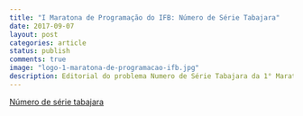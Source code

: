 ```yaml
---
title: "I Maratona de Programação do IFB: Número de Série Tabajara"
date: 2017-09-07
layout: post
categories: article
status: publish
comments: true
image: "logo-1-maratona-de-programacao-ifb.jpg"
description: Editorial do problema Numero de Série Tabajara da 1° Maratona de Programação do IFB
---
```


[Número de série tabajara]({{site.url}}/assets/1-maratona-de-programacao-ifb/editorial/numero-de-serie-tabajara.pdf)

